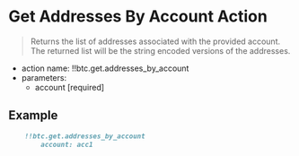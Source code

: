# Get Addresses By Account Action

> Returns the list of addresses associated with the provided account. The returned list will be the string encoded versions of the addresses.

- action name: !!btc.get.addresses_by_account
- parameters:
  - account [required]

## Example

```md
    !!btc.get.addresses_by_account
        account: acc1
```
